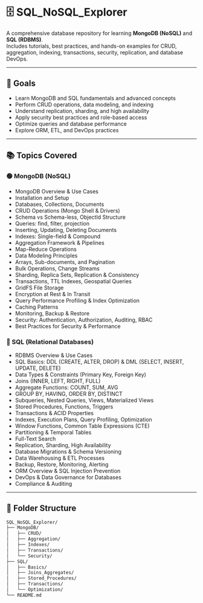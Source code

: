 # 🗄️ SQL_NoSQL_Explorer

A comprehensive database repository for learning **MongoDB (NoSQL)** and **SQL (RDBMS)**.  
Includes tutorials, best practices, and hands-on examples for CRUD, aggregation, indexing, transactions, security, replication, and database DevOps.

---

## 🎯 Goals
- Learn MongoDB and SQL fundamentals and advanced concepts  
- Perform CRUD operations, data modeling, and indexing  
- Understand replication, sharding, and high availability  
- Apply security best practices and role-based access  
- Optimize queries and database performance  
- Explore ORM, ETL, and DevOps practices  

---

## 📚 Topics Covered

### 🟢 MongoDB (NoSQL)
- MongoDB Overview & Use Cases  
- Installation and Setup  
- Databases, Collections, Documents  
- CRUD Operations (Mongo Shell & Drivers)  
- Schema vs Schema-less, ObjectId Structure  
- Queries: find, filter, projection  
- Inserting, Updating, Deleting Documents  
- Indexes: Single-field & Compound  
- Aggregation Framework & Pipelines  
- Map-Reduce Operations  
- Data Modeling Principles  
- Arrays, Sub-documents, and Pagination  
- Bulk Operations, Change Streams  
- Sharding, Replica Sets, Replication & Consistency  
- Transactions, TTL Indexes, Geospatial Queries  
- GridFS File Storage  
- Encryption at Rest & In Transit  
- Query Performance Profiling & Index Optimization  
- Caching Patterns  
- Monitoring, Backup & Restore  
- Security: Authentication, Authorization, Auditing, RBAC  
- Best Practices for Security & Performance  

### 🔵 SQL (Relational Databases)
- RDBMS Overview & Use Cases  
- SQL Basics: DDL (CREATE, ALTER, DROP) & DML (SELECT, INSERT, UPDATE, DELETE)  
- Data Types & Constraints (Primary Key, Foreign Key)  
- Joins (INNER, LEFT, RIGHT, FULL)  
- Aggregate Functions: COUNT, SUM, AVG  
- GROUP BY, HAVING, ORDER BY, DISTINCT  
- Subqueries, Nested Queries, Views, Materialized Views  
- Stored Procedures, Functions, Triggers  
- Transactions & ACID Properties  
- Indexes, Execution Plans, Query Profiling, Optimization  
- Window Functions, Common Table Expressions (CTE)  
- Partitioning & Temporal Tables  
- Full-Text Search  
- Replication, Sharding, High Availability  
- Database Migrations & Schema Versioning  
- Data Warehousing & ETL Processes  
- Backup, Restore, Monitoring, Alerting  
- ORM Overview & SQL Injection Prevention  
- DevOps & Data Governance for Databases  
- Compliance & Auditing  

---

## 🧾 Folder Structure

```bash
SQL_NoSQL_Explorer/
├── MongoDB/
│   ├── CRUD/
│   ├── Aggregation/
│   ├── Indexes/
│   ├── Transactions/
│   └── Security/
├── SQL/
│   ├── Basics/
│   ├── Joins_Aggregates/
│   ├── Stored_Procedures/
│   ├── Transactions/
│   └── Optimization/
└── README.md
